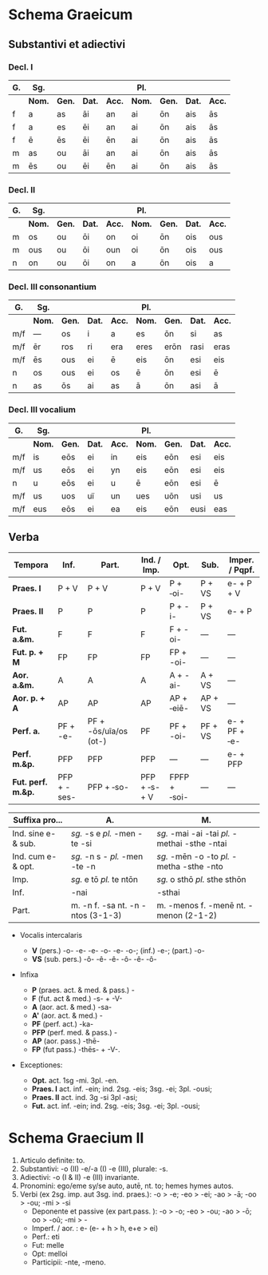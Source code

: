 # Schema Graeicum

## Substantivi et adiectivi

### Decl. I

| G.  | Sg.      |          |          |          | Pl.      |          |          |          |
| --- | -------- | -------- | -------- | -------- | -------- | -------- | -------- | -------- |
|     | **Nom.** | **Gen.** | **Dat.** | **Acc.** | **Nom.** | **Gen.** | **Dat.** | **Acc.** |
| f   | a        | as       | āi       | an       | ai       | ōn       | ais      | ās       |
| f   | a        | es       | ēi       | an       | ai       | ōn       | ais      | ās       |
| f   | ē        | ēs       | ēi       | ēn       | ai       | ōn       | ais      | ās       |
| m   | as       | ou       | āi       | an       | ai       | ōn       | ais      | ās       |
| m   | ēs       | ou       | ēi       | ēn       | ai       | ōn       | ais      | ās       |

### Decl. II

| G.  | Sg.      |          |          |          | Pl.      |          |          |          |
| --- | -------- | -------- | -------- | -------- | -------- | -------- | -------- | -------- |
|     | **Nom.** | **Gen.** | **Dat.** | **Acc.** | **Nom.** | **Gen.** | **Dat.** | **Acc.** |
| m   | os       | ou       | ōi       | on       | oi       | ōn       | ois      | ous      |
| m   | ous      | ou       | ōi       | oun      | oi       | ōn       | ois      | ous      |
| n   | on       | ou       | ōi       | on       | a        | ōn       | ois      | a        |

### Decl. III consonantium

| G.  | Sg.      |          |          |          | Pl.      |          |          |          |
| --- | -------- | -------- | -------- | -------- | -------- | -------- | -------- | -------- |
|     | **Nom.** | **Gen.** | **Dat.** | **Acc.** | **Nom.** | **Gen.** | **Dat.** | **Acc.** |
| m/f | —        | os       | i        | a        | es       | ōn       | si       | as       |
| m/f | ēr       | ros      | ri       | era      | eres     | erōn     | rasi     | eras     |
| m/f | ēs       | ous      | ei       | ē        | eis      | ōn       | esi      | eis      |
| n   | os       | ous      | ei       | os       | ē        | ōn       | esi      | ē        |
| n   | as       | ōs       | ai       | as       | ā        | ōn       | asi      | ā        |

### Decl. III vocalium

| G.  | Sg.      |          |          |          | Pl.      |          |          |          |
| --- | -------- | -------- | -------- | -------- | -------- | -------- | -------- | -------- |
|     | **Nom.** | **Gen.** | **Dat.** | **Acc.** | **Nom.** | **Gen.** | **Dat.** | **Acc.** |
| m/f | is       | eōs      | ei       | in       | eis      | eōn      | esi      | eis      |
| m/f | us       | eōs      | ei       | yn       | eis      | eōn      | esi      | eis      |
| n   | u        | eōs      | ei       | u        | ē        | eōn      | esi      | ē        |
| m/f | us       | uos      | uï       | un       | ues      | uōn      | usi      | us       |
| m/f | eus      | eōs      | ei       | ea       | eis      | eōn      | eusi     | eas      |

## Verba

| Tempora              | Inf.        | Part.                 | Ind. / Imp.   | Opt.         | Sub.    | Imper. / Pqpf. |
| -------------------- | ----------- | --------------------- | ------------- | ------------ | ------- | -------------- |
| **Praes. I**         | P + V       | P + V                 | P + V         | P + ‑oi-     | P + VS  | e- + P + V     |
| **Praes. II**        | P           | P                     | P             | P + -i-      | P + VS  | e- + P         |
| **Fut. a.&m.**       | F           | F                     | F             | F + -oi-     | —       | —              |
| **Fut. p. + M**      | FP          | FP                    | FP            | FP + -oi-    | —       | —              |
| **Aor. a.&m.**       | A           | A                     | A             | A + -ai-     | A + VS  | —              |
| **Aor. p. + A**      | AP          | AP                    | AP            | AP + ‑eiē-   | AP + VS | —              |
| **Perf. a.**         | PF + -e-    | PF + -ōs/uîa/os (ot-) | PF            | PF + -oi-    | PF + VS | e- + PF + ‑e-  |
| **Perf. m.&p.**      | PFP         | PFP                   | PFP           | —            | —       | e- + PFP       |
| **Fut. perf. m.&p.** | PFP + -ses- | PFP + ‑so-            | PFP + ‑s- + V | FPFP + ‑soi- | —       | —              |

| Suffixa pro...      | A.                                | M.                                            |
| ------------------- | --------------------------------- | --------------------------------------------- |
| Ind. sine e- & sub. | _sg._ -s e _pl._ -men -te -si     | _sg._ -mai -ai -tai _pl._ -methai -sthe -ntai |
| Ind. cum e- & opt.  | _sg._ -n s - _pl._ -men -te -n    | _sg._ -mēn -o -to _pl._ -metha -sthe -nto     |
| Imp.                | _sg._ e tō _pl._ te ntōn          | _sg._ o sthō _pl._ sthe sthōn                 |
| Inf.                | -nai                              | -sthai                                        |
| Part.               | m. -n f. -sa nt. -n -ntos (3-1-3) | m. -menos f. -menē nt. -menon (2-1-2)         |

- Vocalis intercalaris

  - **V** (pers.) -o- -e- -e- -o- -e- -o-; (inf.) -e-; (part.) -o-
  - **VS** (sub. pers.) -ô- -ê- -ê- -ô- -ê- -ô-

- Infixa

  - **P** (praes. act. & med. & pass.) -
  - **F** (fut. act & med.) -s- + -V-
  - **A** (aor. act. & med.) -sa-
  - **A'** (aor. act. & med.) -
  - **PF** (perf. act.) -ka-
  - **PFP** (perf. med. & pass.) -
  - **AP** (aor. pass.) -thē-
  - **FP** (fut pass.) -thēs- + -V-.

- Exceptiones:
  - **Opt.** act. 1sg -mi. 3pl. -en.
  - **Praes. I** act. inf. -ein; ind. 2sg. -eis; 3sg. -ei; 3pl. -ousi;
  - **Praes. II** act. ind. 3g -si 3pl -asi;
  - **Fut.** act. inf. -ein; ind. 2sg. -eis; 3sg. -ei; 3pl. -ousi;

# Schema Graecium II

1. Articulo definite: to.
2. Substantivi: -o (II) -e/-a (I) -e (III), plurale: -s.
3. Adiectivi: -o (I & II) -e (III) invariante.
4. Pronomini: ego/eme sy/se auto, autē, nt. to; hemes hymes autos.
5. Verbi (ex 2sg. imp. aut 3sg. ind. praes.): -o > -e; -eo > -ei; -ao > -ā; -oo > -ou; -mi > -si
   - Deponente et passive (ex part.pass. ): -o > -o; -eo > -ou; -ao > -ō; oo > -oû; -mi > -
   - Imperf. / aor. : e- (e- + h > h, e+e > ei)
   - Perf.: eti
   - Fut: melle
   - Opt: melloi
   - Participii: -nte, -meno.
